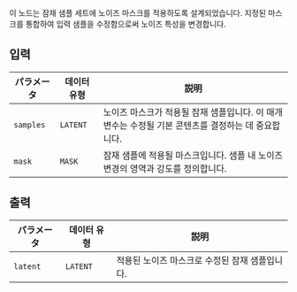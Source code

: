 
이 노드는 잠재 샘플 세트에 노이즈 마스크를 적용하도록 설계되었습니다. 지정된 마스크를 통합하여 입력 샘플을 수정함으로써 노이즈 특성을 변경합니다.

## 입력

| パラメータ | 데이터 유형 | 説明 |
|-----------|-------------|-------------|
| `samples` | `LATENT`    | 노이즈 마스크가 적용될 잠재 샘플입니다. 이 매개변수는 수정될 기본 콘텐츠를 결정하는 데 중요합니다. |
| `mask`    | `MASK`      | 잠재 샘플에 적용될 마스크입니다. 샘플 내 노이즈 변경의 영역과 강도를 정의합니다. |

## 출력

| パラメータ | 데이터 유형 | 説明 |
|-----------|-------------|-------------|
| `latent`  | `LATENT`    | 적용된 노이즈 마스크로 수정된 잠재 샘플입니다. |
